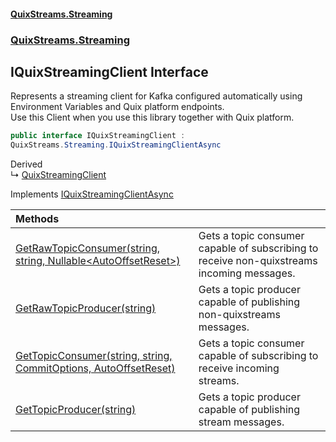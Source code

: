 #### [QuixStreams.Streaming](index.md 'index')
### [QuixStreams.Streaming](QuixStreams.Streaming.md 'QuixStreams.Streaming')

## IQuixStreamingClient Interface

Represents a streaming client for Kafka configured automatically using Environment Variables and Quix platform endpoints.  
Use this Client when you use this library together with Quix platform.

```csharp
public interface IQuixStreamingClient :
QuixStreams.Streaming.IQuixStreamingClientAsync
```

Derived  
&#8627; [QuixStreamingClient](QuixStreamingClient.md 'QuixStreams.Streaming.QuixStreamingClient')

Implements [IQuixStreamingClientAsync](IQuixStreamingClientAsync.md 'QuixStreams.Streaming.IQuixStreamingClientAsync')

| Methods | |
| :--- | :--- |
| [GetRawTopicConsumer(string, string, Nullable&lt;AutoOffsetReset&gt;)](IQuixStreamingClient.GetRawTopicConsumer(string,string,Nullable_AutoOffsetReset_).md 'QuixStreams.Streaming.IQuixStreamingClient.GetRawTopicConsumer(string, string, System.Nullable<QuixStreams.Telemetry.Kafka.AutoOffsetReset>)') | Gets a topic consumer capable of subscribing to receive non-quixstreams incoming messages. |
| [GetRawTopicProducer(string)](IQuixStreamingClient.GetRawTopicProducer(string).md 'QuixStreams.Streaming.IQuixStreamingClient.GetRawTopicProducer(string)') | Gets a topic producer capable of publishing non-quixstreams messages. |
| [GetTopicConsumer(string, string, CommitOptions, AutoOffsetReset)](IQuixStreamingClient.GetTopicConsumer(string,string,CommitOptions,AutoOffsetReset).md 'QuixStreams.Streaming.IQuixStreamingClient.GetTopicConsumer(string, string, QuixStreams.Kafka.Transport.CommitOptions, QuixStreams.Telemetry.Kafka.AutoOffsetReset)') | Gets a topic consumer capable of subscribing to receive incoming streams. |
| [GetTopicProducer(string)](IQuixStreamingClient.GetTopicProducer(string).md 'QuixStreams.Streaming.IQuixStreamingClient.GetTopicProducer(string)') | Gets a topic producer capable of publishing stream messages. |
